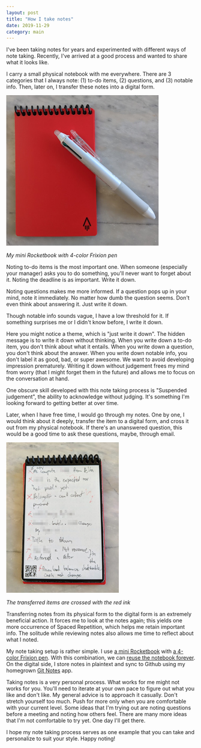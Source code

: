 ```yaml
---
layout: post
title: "How I take notes"
date: 2019-11-29
category: main
---
```


I've been taking notes for years and experimented with different ways of note taking. Recently, I've arrived at a good process and wanted to share what it looks like.

I carry a small physical notebook with me everywhere. There are 3 categories that I always note: (1) to-do items, (2) questions, and (3) notable info. Then, later on, I transfer these notes into a digital form.

![My notebook with a pen](/assets/img/notebook.jpg)

*My mini Rocketbook with 4-color Frixion pen*

Noting to-do items is the most important one. When someone (especially your manager) asks you to do something, you'll never want to forget about it. Noting the deadline is as important. Write it down.

Noting questions makes me more informed. If a question pops up in your mind, note it immediately. No matter how dumb the question seems. Don't even think about answering it. Just write it down.

Though notable info sounds vague, I have a low threshold for it. If something surprises me or I didn't know before, I write it down.

Here you might notice a theme, which is "just write it down". The hidden message is to write it down without thinking. When you write down a to-do item, you don't think about what it entails. When you write down a question, you don't think about the answer. When you write down notable info, you don't label it as good, bad, or super awesome. We want to avoid developing impression prematurely. Writing it down without judgement frees my mind from worry (that I might forget them in the future) and allows me to focus on the conversation at hand.

One obscure skill developed with this note taking process is "Suspended judgement", the ability to acknowledge without judging. It's something I'm looking forward to getting better at over time.

Later, when I have free time, I would go through my notes. One by one, I would think about it deeply, transfer the item to a digital form, and cross it out from my physical notebook. If there's an unanswered question, this would be a good time to ask these questions, maybe, through email.

![Crossed items](/assets/img/crossed.jpg)

*The transferred items are crossed with the red ink*

Transferring notes from its physical form to the digital form is an extremely beneficial action. It forces me to look at the notes again; this yields one more occurrence of Spaced Repetition, which helps me retain important info. The solitude while reviewing notes also allows me time to reflect about what I noted.

My note taking setup is rather simple. I use [a mini Rocketbook](https://www.amazon.com/Rocketbook-Everlast-Reusable-Notebook-EVR-M-K/dp/B07CZFM72V) with [a 4-color Frixion pen](https://www.amazon.com/Pilot-Frixion-Ball4-Ballpoint-LKFB-80EF-W/dp/B00IPD3KEM). With this combination, we can [reuse the notebook forever](https://youtu.be/vRHfpKj35Sk?t=260). On the digital side, I store notes in plaintext and sync to Github using my homegrown [Git Notes](https://github.com/tanin47/git-notes) app.

Taking notes is a very personal process. What works for me might not works for you. You'll need to iterate at your own pace to figure out what you like and don't like. My general advice is to approach it casually. Don't stretch yourself too much. Push for more only when you are comfortable with your current level. Some ideas that I'm trying out are noting questions before a meeting and noting how others feel. There are many more ideas that I'm not comfortable to try yet. One day I'll get there.

I hope my note taking process serves as one example that you can take and personalize to suit your style. Happy noting!
